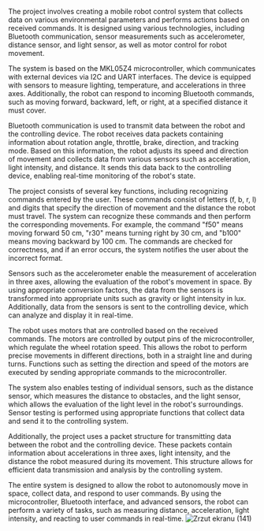 The project involves creating a mobile robot control system that collects data on various environmental parameters and performs actions based on received commands. It is designed using various technologies, including Bluetooth communication, sensor measurements such as accelerometer, distance sensor, and light sensor, as well as motor control for robot movement.

The system is based on the MKL05Z4 microcontroller, which communicates with external devices via I2C and UART interfaces. The device is equipped with sensors to measure lighting, temperature, and accelerations in three axes. Additionally, the robot can respond to incoming Bluetooth commands, such as moving forward, backward, left, or right, at a specified distance it must cover.

Bluetooth communication is used to transmit data between the robot and the controlling device. The robot receives data packets containing information about rotation angle, throttle, brake, direction, and tracking mode. Based on this information, the robot adjusts its speed and direction of movement and collects data from various sensors such as acceleration, light intensity, and distance. It sends this data back to the controlling device, enabling real-time monitoring of the robot's state.

The project consists of several key functions, including recognizing commands entered by the user. These commands consist of letters (f, b, r, l) and digits that specify the direction of movement and the distance the robot must travel. The system can recognize these commands and then perform the corresponding movements. For example, the command "f50" means moving forward 50 cm, "r30" means turning right by 30 cm, and "b100" means moving backward by 100 cm. The commands are checked for correctness, and if an error occurs, the system notifies the user about the incorrect format.

Sensors such as the accelerometer enable the measurement of acceleration in three axes, allowing the evaluation of the robot's movement in space. By using appropriate conversion factors, the data from the sensors is transformed into appropriate units such as gravity or light intensity in lux. Additionally, data from the sensors is sent to the controlling device, which can analyze and display it in real-time.

The robot uses motors that are controlled based on the received commands. The motors are controlled by output pins of the microcontroller, which regulate the wheel rotation speed. This allows the robot to perform precise movements in different directions, both in a straight line and during turns. Functions such as setting the direction and speed of the motors are executed by sending appropriate commands to the microcontroller.

The system also enables testing of individual sensors, such as the distance sensor, which measures the distance to obstacles, and the light sensor, which allows the evaluation of the light level in the robot's surroundings. Sensor testing is performed using appropriate functions that collect data and send it to the controlling system.

Additionally, the project uses a packet structure for transmitting data between the robot and the controlling device. These packets contain information about accelerations in three axes, light intensity, and the distance the robot measured during its movement. This structure allows for efficient data transmission and analysis by the controlling system.

The entire system is designed to allow the robot to autonomously move in space, collect data, and respond to user commands. By using the microcontroller, Bluetooth interface, and advanced sensors, the robot can perform a variety of tasks, such as measuring distance, acceleration, light intensity, and reacting to user commands in real-time.
![Zrzut ekranu (141)](https://github.com/BezStresu/INSrover/assets/102317065/24700725-4f8e-46e9-b417-800f2ce4f75d)
